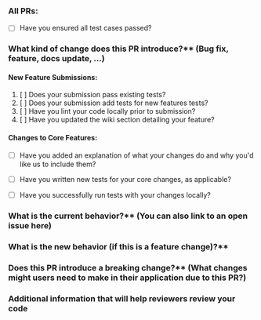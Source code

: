 ### All PRs:
* [ ] Have you ensured all test cases passed?

### What kind of change does this PR introduce?** (Bug fix, feature, docs update, ...)

#### New Feature Submissions:

1. [ ] Does your submission pass existing tests?
2. [ ] Does your submission add tests for new features tests?
3. [ ] Have you lint your code locally prior to submission?
4. [ ] Have you updated the wiki section detailing your feature?

#### Changes to Core Features:

* [ ] Have you added an explanation of what your changes do and why you'd like us to include them?
* [ ] Have you written new tests for your core changes, as applicable?
* [ ] Have you successfully run tests with your changes locally?


### What is the current behavior?** (You can also link to an open issue here)


### What is the new behavior (if this is a feature change)?**


### Does this PR introduce a breaking change?** (What changes might users need to make in their application due to this PR?)


### Additional information that will help reviewers review your code
